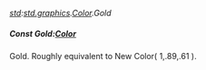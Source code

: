 _[std](../../modules/std/std-module.md):[std.graphics](../../modules/std/std-graphics.md).[Color](../../modules/std/std-graphics-color.md).Gold_
##### Const Gold:[Color](../../modules/std/std-graphics-color.md)
Gold. Roughly equivalent to New Color( 1,.89,.61 ).
